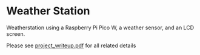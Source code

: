 # Weather Station
Weatherstation using a Raspberry Pi Pico W, a weather sensor, and an LCD screen.

Please see <a target="_blank" href="project_writeup.pdf?raw=1">project_writeup.pdf</a> for all related details

